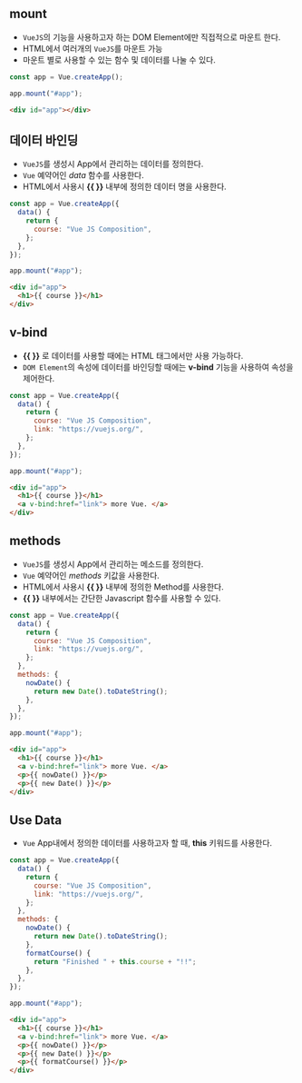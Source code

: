 ## mount

- `VueJS`의 기능을 사용하고자 하는 DOM Element에만 직접적으로 마운트 한다.
- HTML에서 여러개의 `VueJS`를 마운트 가능
- 마운트 별로 사용할 수 있는 함수 및 데이터를 나눌 수 있다.

```javascript
const app = Vue.createApp();

app.mount("#app");
```

```html
<div id="app"></div>
```

## 데이터 바인딩

- `VueJS`를 생성시 App에서 관리하는 데이터를 정의한다.
- `Vue` 예약어인 _data_ 함수를 사용한다.
- HTML에서 사용시 **{{ }}** 내부에 정의한 데이터 명을 사용한다.

```javascript
const app = Vue.createApp({
  data() {
    return {
      course: "Vue JS Composition",
    };
  },
});

app.mount("#app");
```

```html
<div id="app">
  <h1>{{ course }}</h1>
</div>
```

## v-bind

- **{{ }}** 로 데이터를 사용할 때에는 HTML 태그에서만 사용 가능하다.
- `DOM Element`의 속성에 데이터를 바인딩할 때에는 **v-bind** 기능을 사용하여 속성을 제어한다.

```javascript
const app = Vue.createApp({
  data() {
    return {
      course: "Vue JS Composition",
      link: "https://vuejs.org/",
    };
  },
});

app.mount("#app");
```

```html
<div id="app">
  <h1>{{ course }}</h1>
  <a v-bind:href="link"> more Vue. </a>
</div>
```

## methods

- `VueJS`를 생성시 App에서 관리하는 메소드를 정의한다.
- `Vue` 예약어인 _methods_ 키값을 사용한다.
- HTML에서 사용시 **{{ }}** 내부에 정의한 Method를 사용한다.
- **{{ }}** 내부에서는 간단한 Javascript 함수를 사용할 수 있다.

```javascript
const app = Vue.createApp({
  data() {
    return {
      course: "Vue JS Composition",
      link: "https://vuejs.org/",
    };
  },
  methods: {
    nowDate() {
      return new Date().toDateString();
    },
  },
});

app.mount("#app");
```

```html
<div id="app">
  <h1>{{ course }}</h1>
  <a v-bind:href="link"> more Vue. </a>
  <p>{{ nowDate() }}</p>
  <p>{{ new Date() }}</p>
</div>
```

## Use Data

- `Vue` App내에서 정의한 데이터를 사용하고자 할 때, **this** 키워드를 사용한다.

```javascript
const app = Vue.createApp({
  data() {
    return {
      course: "Vue JS Composition",
      link: "https://vuejs.org/",
    };
  },
  methods: {
    nowDate() {
      return new Date().toDateString();
    },
    formatCourse() {
      return "Finished " + this.course + "!!";
    },
  },
});

app.mount("#app");
```

```html
<div id="app">
  <h1>{{ course }}</h1>
  <a v-bind:href="link"> more Vue. </a>
  <p>{{ nowDate() }}</p>
  <p>{{ new Date() }}</p>
  <p>{{ formatCourse() }}</p>
</div>
```
